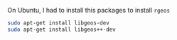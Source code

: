 On Ubuntu, I had to install this packages to install `rgeos`

```sh
sudo apt-get install libgeos-dev
sudo apt-get install libgeos++-dev 
```
